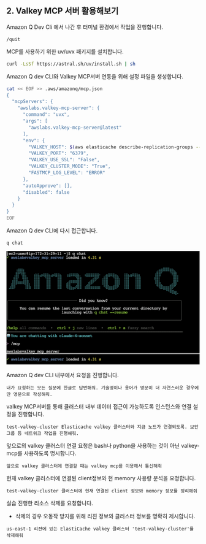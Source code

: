 ## 2. Valkey MCP 서버 활용해보기

Amazon Q Dev Cli 에서 나간 후 터미널 환경에서 작업을 진행합니다.
```
/quit
```

MCP를 사용하기 위한 uv/uvx 패키지를 설치합니다.
```bash
curl -LsSf https://astral.sh/uv/install.sh | sh
```

Amazon Q dev CLI와 Valkey MCP서버 연동을 위해 설정 파일을 생성합니다.
```bash
cat << EOF >> .aws/amazonq/mcp.json
{
  "mcpServers": {
    "awslabs.valkey-mcp-server": {
      "command": "uvx",
      "args": [
        "awslabs.valkey-mcp-server@latest"
      ],
      "env": {
        "VALKEY_HOST": $(aws elasticache describe-replication-groups --replication-group-id test-valkey-cluster --query ReplicationGroups[0].ConfigurationEndpoint.Address),
        "VALKEY_PORT": "6379",
        "VALKEY_USE_SSL": "False",
        "VALKEY_CLUSTER_MODE": "True",
        "FASTMCP_LOG_LEVEL": "ERROR"
      },
      "autoApprove": [],
      "disabled": false
    }
  }
}
EOF
```

Amazon Q dev CLI에 다시 접근합니다.
```
q chat
```

![mcp.img](./imgs/mcp.png)

Amazon Q dev CLI 내부에서 요청을 진행합니다.
```
내가 요청하는 모든 질문에 한글로 답변해줘. 기술명이나 용어가 영문이 더 자연스러운 경우에만 영문으로 작성해줘.
```

valkey MCP서버를 통해 클러스터 내부 데이터 접근이 가능하도록 인스턴스와 연결 설정을 진행합니다.
```
test-valkey-cluster Elasticache valkey 클러스터와 지금 노드가 연결되도록. 보안 그룹 등 네트워크 작업을 진행해줘.
```

앞으로의 valkey 클러스터 연결 요청은 bash나 python을 사용하는 것이 아닌 valkey-mcp를 사용하도록 명시합니다.
```
앞으로 valkey 클러스터에 연결할 때는 valkey mcp를 이용해서 통신해줘
```

현재 valkey 클러스터에 연결된 client정보와 현 memory 사용량 분석을 요청합니다.
```
test-valkey-cluster 클러스터에 현재 연결된 client 정보와 memory 정보를 정리해줘
```

실습 진행한 리소스 삭제를 요청합니다.
* 삭제의 경우 오동작 방지를 위해 리젼 정보와 클러스터 정보를 명확히 제시합니다.

```
us-east-1 리젼에 있는 ElastiCache valkey 클러스터 'test-valkey-cluster'를 삭제해줘
```
